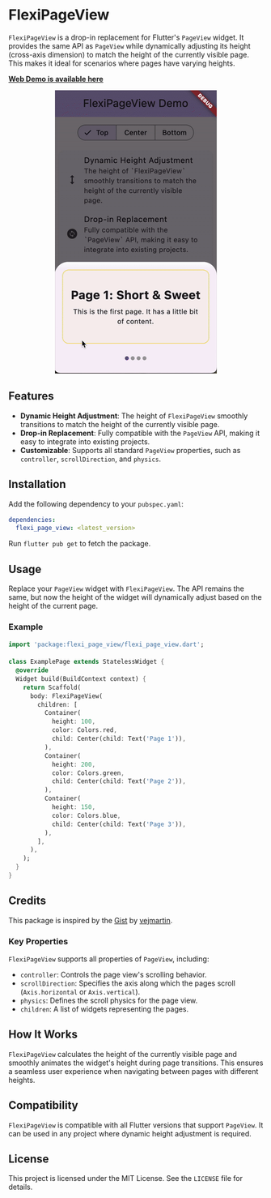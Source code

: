 # FlexiPageView

`FlexiPageView` is a drop-in replacement for Flutter's `PageView` widget. It provides the same API
as `PageView` while dynamically adjusting its height (cross-axis dimension) to match the height of
the currently visible page. This makes it ideal for scenarios where pages have varying heights.

[**Web Demo is available here**](https://ky1vstar.github.io/flexi_page_view/)

<p align="center">
  <img src="https://raw.githubusercontent.com/ky1vstar/flexi_page_view/refs/heads/master/assets/demo.gif" alt="">
</p>

## Features

- **Dynamic Height Adjustment**: The height of `FlexiPageView` smoothly transitions to match the
  height of the currently visible page.
- **Drop-in Replacement**: Fully compatible with the `PageView` API, making it easy to integrate
  into existing projects.
- **Customizable**: Supports all standard `PageView` properties, such as `controller`,
  `scrollDirection`, and `physics`.

## Installation

Add the following dependency to your `pubspec.yaml`:

```yaml
dependencies:
  flexi_page_view: <latest_version>
```

Run `flutter pub get` to fetch the package.

## Usage

Replace your `PageView` widget with `FlexiPageView`. The API remains the same, but now the height of
the widget will dynamically adjust based on the height of the current page.

### Example

```dart
import 'package:flexi_page_view/flexi_page_view.dart';

class ExamplePage extends StatelessWidget {
  @override
  Widget build(BuildContext context) {
    return Scaffold(
      body: FlexiPageView(
        children: [
          Container(
            height: 100,
            color: Colors.red,
            child: Center(child: Text('Page 1')),
          ),
          Container(
            height: 200,
            color: Colors.green,
            child: Center(child: Text('Page 2')),
          ),
          Container(
            height: 150,
            color: Colors.blue,
            child: Center(child: Text('Page 3')),
          ),
        ],
      ),
    );
  }
}
```

## Credits

This package is inspired by
the [Gist](https://gist.github.com/vejmartin/b8df4c94587bdad63f5b4ff111ff581c)
by [vejmartin](https://gist.github.com/vejmartin).

### Key Properties

`FlexiPageView` supports all properties of `PageView`, including:

- `controller`: Controls the page view's scrolling behavior.
- `scrollDirection`: Specifies the axis along which the pages scroll (`Axis.horizontal` or
  `Axis.vertical`).
- `physics`: Defines the scroll physics for the page view.
- `children`: A list of widgets representing the pages.

## How It Works

`FlexiPageView` calculates the height of the currently visible page and smoothly animates the
widget's height during page transitions. This ensures a seamless user experience when navigating
between pages with different heights.

## Compatibility

`FlexiPageView` is compatible with all Flutter versions that support `PageView`. It can be used in
any project where dynamic height adjustment is required.

## License

This project is licensed under the MIT License. See the `LICENSE` file for details.